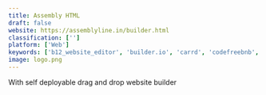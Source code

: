 ```yaml
---
title: Assembly HTML
draft: false 
website: https://assemblyline.in/builder.html
classification: ['']
platform: ['Web']
keywords: ['b12_website_editor', 'builder.io', 'carrd', 'codefreebnb', 'html_email', 'heek', 'landen', 'launchaco_2.0_í\xa0¾í¶\x84', 'mightycall', 'nocode.tech', 'ontrapages', 'shots', 'simbla', 'swite', 'the_grid', 'thunkable', 'tilda_publishing', 'webflow_cms', 'drystack']
image: logo.png
---
```

With self deployable drag and drop website builder